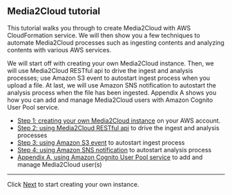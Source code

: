 ## Media2Cloud tutorial

This tutorial walks you through to create Media2Cloud with AWS CloudFormation service. We will then show you a few techniques to automate Media2Cloud processes such as ingesting contents and analyzing contents with various AWS services.

We will start off with creating your own Media2Cloud instance. Then, we will use Media2Cloud RESTful api to drive the ingest and analysis processes; use Amazon S3 event to autostart ingest process when you upload a file. At last, we will use Amazon SNS notification to autostart the analysis process when the file has been ingested. Appendix A shows you how you can add and manage Media2Cloud users with Amazon Cognito User Pool service.


* [Step 1: creating your own Media2Cloud instance](./1-create-stack.md) on your AWS account.
* [Step 2: using Media2Cloud RESTful api](./2-restful-api.md) to drive the ingest and analysis processes
* [Step 3: using Amazon S3 event](./3-s3-event-trigger.md) to autostart ingest process
* [Step 4: using Amazon SNS notification](./4-sns-notification.md) to autostart analysis process
* [Appendix A, using Amazon Cognito User Pool service](./appendix-a-add-cognito-user.md) to add and manage Media2Cloud user(s)

----

Click [Next](./1-create-stack.md) to start creating your own instance.
